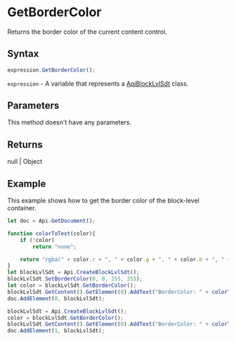 # GetBorderColor

Returns the border color of the current content control.

## Syntax

```javascript
expression.GetBorderColor();
```

`expression` - A variable that represents a [ApiBlockLvlSdt](../ApiBlockLvlSdt.md) class.

## Parameters

This method doesn't have any parameters.

## Returns

null \| Object

## Example

This example shows how to get the border color of the block-level container.

```javascript editor-docx
let doc = Api.GetDocument();

function colorToText(color){
    if (!color)
        return "none";

    return "rgba(" + color.r + ", " + color.g + ", " + color.b + ", " + color.a + ")";
}
let blockLvlSdt = Api.CreateBlockLvlSdt();
blockLvlSdt.SetBorderColor(0, 0, 255, 255);
let color = blockLvlSdt.GetBorderColor();
blockLvlSdt.GetContent().GetElement(0).AddText("BorderColor: " + colorToText(color));
doc.AddElement(0, blockLvlSdt);

blockLvlSdt = Api.CreateBlockLvlSdt();
color = blockLvlSdt.GetBorderColor();
blockLvlSdt.GetContent().GetElement(0).AddText("BorderColor: " + colorToText(color));
doc.AddElement(1, blockLvlSdt);
```
